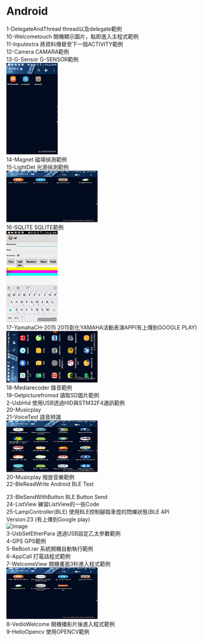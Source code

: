 # Android

1-DelegateAndThread      thread以及delegate範例 </br>
10-Welcometouch          開機顯示圖片，點即進入主程式範例</br>
11-Inputextra            將資料傳替至下一個ACTIVITY範例</br>
12-Camera                CAMARA範例</br>
13-G-Sensor              G-SENSOR範例</br>
![image](https://github.com/Wayne0980/Android/blob/master/20170810_225900.gif)</br>
14-Magnet                磁場偵測範例</br>
15-LightDet              光源偵測範例</br>
![image](https://github.com/Wayne0980/Android/blob/master/20170810_230809.gif)</br>
16-SQLITE                SQLITE範例</br>
![image](https://github.com/Wayne0980/Android/blob/master/20170810_231656.gif)</br>
17-YamahaCH-2015         2015彰化YAMAHA活動表演APP(有上傳到GOOGLE PLAY)  </br>
![image](https://github.com/Wayne0980/Android/blob/master/_HD.gif)</br>
18-Mediarecoder          錄音範例</br>
19-Getpicturefromsd      讀取SD圖片範例</br>
2-UsbHid                 使用USB透過HID與STM32F4通訊範例</br>
20-Musicplay 			 </br>
21-VoiceTest 			 語音辨識</br>
![image](https://github.com/Wayne0980/Android/blob/master/20170812_143116.gif)</br>
20-Musicplay             撥放音樂範例</br>
22-BleReadWrite 	     Android BLE Test</br>	
23-BleSendWithButton     BLE Button Send</br>
24-ListView              練習ListView的一些Code</br>
25-LampController(BLE)   使用BLE控制腳踏車燈的閃爍狀態(BLE API Version:23 (有上傳到Google play)</br>
![image](https://github.com/Wayne0980/Android/blob/master/LINE_MOVIE_1501600808769%20(1).gif)</br>
3-UsbSetEtherPara        透過USB設定乙太參數範例</br>
4-GPS                    GPS範例</br>
5-ReBoot.rar             系統開機自動執行範例</br>
6-AppCall                打電話程式範例</br>
7-WelcomeView            開機畫面3秒進入程式範例</br>
![image](https://github.com/Wayne0980/Android/blob/master/20170812_142338.gif)</br>
8-VedioWelcome           開機播影片後進入程式範例</br>
9-HelloOpencv            使用OPENCV範例</br>
